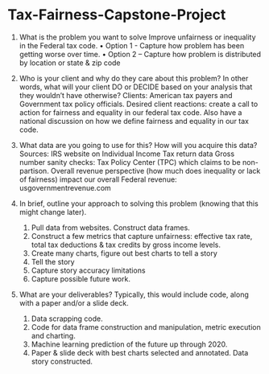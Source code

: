 # Tax-Fairness-Capstone-Project

1.	What is the problem you want to solve
Improve unfairness or inequality in the Federal tax code.
•	Option 1 - Capture how problem has been getting worse over time.
•	Option 2 – Capture how problem is distributed by location or state & zip code

2.	Who is your client and why do they care about this problem? In other words, what will your client DO or DECIDE based on your analysis that they wouldn’t have otherwise?
Clients:  American tax payers and Government tax policy officials.
Desired client reactions:  create a call to action for fairness and equality in our federal tax code.  Also have a national discussion on how we define fairness and equality in our tax code.


3.	What data are you going to use for this? How will you acquire this data?
Sources:  IRS website on Individual Income Tax return data
Gross number sanity checks:  Tax Policy Center (TPC) which claims to be non-partison.
Overall revenue perspective (how much does inequality or lack of fairness) impact our overall Federal revenue:  usgovernmentrevenue.com


4.	In brief, outline your approach to solving this problem (knowing that this might change later).

    1.	Pull data from websites.  Construct data frames.
    2.	Construct a few metrics that capture unfairness:  effective tax rate, total tax deductions & tax credits by gross income levels.
    3.	Create many charts, figure out best charts to tell a story
    4.	Tell the story
    5.	Capture story accuracy limitations
    6.	Capture possible future work.

5.	What are your deliverables? Typically, this would include code, along with a paper and/or a slide deck.

    1.	Data scrapping code.
    2.	Code for data frame construction and manipulation, metric execution and charting.
    3.	Machine learning prediction of the future up through 2020.
    4.	Paper & slide deck with best charts selected and annotated.  Data story constructed.


